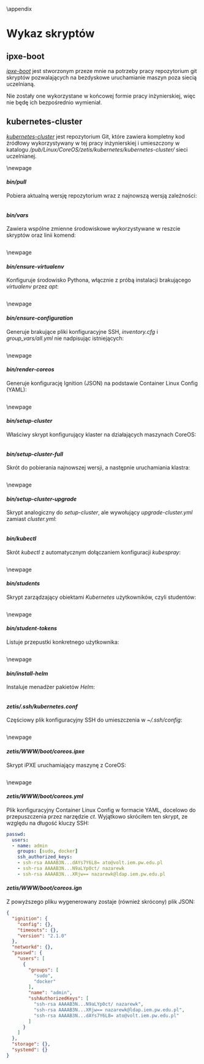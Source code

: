 \appendix

# Wykaz skryptów

## ipxe-boot
[_ipxe-boot_](https://github.com/nazarewk/ipxe-boot) jest stworzonym przeze mnie
na potrzeby pracy repozytorium git skryptów pozwalających na bezdyskowe
uruchamianie maszyn poza siecią uczelnianą.

Nie zostały one wykorzystane w końcowej formie pracy inżynierskiej, więc nie
będę ich bezpośrednio wymieniał.


## kubernetes-cluster

[_kubernetes-cluster_](https://github.com/nazarewk/kubernetes-cluster)
jest repozytorium Git, które zawiera kompletny kod źródłowy wykorzystywany w tej
pracy inżynierskiej i umieszczony w katalogu
_/pub/Linux/CoreOS/zetis/kubernetes/kubernetes-cluster/_ sieci uczelnianej.

\newpage
#### _bin/pull_
Pobiera aktualną wersję repozytorium wraz z najnowszą wersją
zależności:

```{.bash include=kubernetes-cluster/bin/pull}
```

#### _bin/vars_
Zawiera wspólne zmienne środowiskowe wykorzystywane w reszcie
skryptów oraz linii komend:

```{.bash include=kubernetes-cluster/bin/vars}
```

\newpage
#### _bin/ensure-virtualenv_

Konfiguruje środowisko Pythona, włącznie z próbą
instalacji brakującego _virtualenv_ przez _apt_:

```{.bash include=kubernetes-cluster/bin/ensure-virtualenv}
```

\newpage
#### _bin/ensure-configuration_
Generuje brakujące pliki konfiguracyjne SSH, 
_inventory.cfg_ i _group_vars/all.yml_ nie nadpisując istniejących:

```{.bash include=kubernetes-cluster/bin/ensure-configuration}
```

\newpage
#### _bin/render-coreos_ 
Generuje konfigurację Ignition (JSON) na podstawie 
Container Linux Config (YAML):

```{.bash include=kubernetes-cluster/bin/render-coreos}
```

\newpage
#### _bin/setup-cluster_
Właściwy skrypt konfigurujący klaster na działających
maszynach CoreOS:
```{.bash include=kubernetes-cluster/bin/setup-cluster}
```

#### _bin/setup-cluster-full_
Skrót do pobierania najnowszej wersji, a następnie
uruchamiania klastra:
```{.bash include=kubernetes-cluster/bin/setup-cluster-full}
```

\newpage
#### _bin/setup-cluster-upgrade_
Skrypt analogiczny do _setup-cluster_, ale 
wywołujący _upgrade-cluster.yml_ zamiast _cluster.yml_:

```{.bash include=kubernetes-cluster/bin/setup-cluster-upgrade}
```

#### _bin/kubectl_
Skrót _kubectl_ z automatycznym dołączaniem konfiguracji
_kubespray_:

```{.bash include=kubernetes-cluster/bin/kubectl}
```

\newpage
#### _bin/students_
Skrypt zarządzający obiektami _Kubernetes_ użytkowników, 
czyli studentów:

```{.bash include=kubernetes-cluster/bin/students}
```

\newpage
#### _bin/student-tokens_
Listuje przepustki konkretnego użytkownika:

```{.bash include=kubernetes-cluster/bin/student-tokens}
```

\newpage
#### _bin/install-helm_
Instaluje menadżer pakietów _Helm_:

```{.bash include=kubernetes-cluster/bin/install-helm}
```

#### _zetis/.ssh/kubernetes.conf_
Częściowy plik konfiguracyjny SSH do umieszczenia w _~/.ssh/config_:

```{.bash include=kubernetes-cluster/zetis/.ssh/kubernetes.conf}
```

\newpage
#### _zetis/WWW/boot/coreos.ipxe_
Skrypt iPXE uruchamiający maszynę z CoreOS:

```{.bash include=kubernetes-cluster/zetis/WWW/boot/coreos.ipxe}
```

\newpage
#### _zetis/WWW/boot/coreos.yml_
Plik konfiguracyjny Container Linux Config w formacie YAML,
docelowo do przepuszczenia przez narzędzie _ct_. Wyjątkowo skróciłem ten skrypt,
ze względu na długość kluczy SSH:

```yaml
passwd:
  users:
  - name: admin
    groups: [sudo, docker]
    ssh_authorized_keys:
    - ssh-rsa AAAAB3N...dAYs7Y6L8= ato@volt.iem.pw.edu.pl
    - ssh-rsa AAAAB3N...N9aLYp0ct/ nazarewk
    - ssh-rsa AAAAB3N...XRjw== nazarewk@ldap.iem.pw.edu.pl

```

#### _zetis/WWW/boot/coreos.ign_
Z powyższego pliku wygenerowany zostaje (również skrócony) plik JSON:
```json
{
  "ignition": {
    "config": {},
    "timeouts": {},
    "version": "2.1.0"
  },
  "networkd": {},
  "passwd": {
    "users": [
      {
        "groups": [
          "sudo",
          "docker"
        ],
        "name": "admin",
        "sshAuthorizedKeys": [
          "ssh-rsa AAAAB3N...N9aLYp0ct/ nazarewk",
          "ssh-rsa AAAAB3N...XRjw== nazarewk@ldap.iem.pw.edu.pl",
          "ssh-rsa AAAAB3N...dAYs7Y6L8= ato@volt.iem.pw.edu.pl"
        ]
      }
    ]
  },
  "storage": {},
  "systemd": {}
}

```